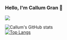 ### Hello, I'm Callum Gran 👋
![](https://komarev.com/ghpvc/?username=callumgran)

![Callum's GitHub stats](https://github-readme-stats.vercel.app/api?username=callumgran&&show_icons=true&title_color=ffffff&icon_color=bb2acf&text_color=daf7dc&bg_color=1c458a)
<br />
[![Top Langs](https://github-readme-stats.vercel.app/api/top-langs/?username=callumgran&layout=compact)](https://github.com/anuraghazra/github-readme-stats)
